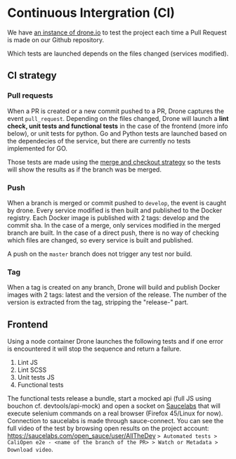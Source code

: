 # Continuous Intergration (CI)

We have [an instance of drone.io][1] to test the project each time a Pull Request is made on our Github repository.

Which tests are launched depends on the files changed (services modified).

## CI strategy

### Pull requests

When a PR is created or a new commit pushed to a PR, Drone captures the event `pull_request`. Depending on the files changed, Drone will launch a **lint check, unit tests and functional tests** in the case of the frontend (more info below), or unit tests for python. Go and Python tests are launched based on the dependecies of the service, but there are currently no tests implemented for GO.

Those tests are made using the [merge and checkout strategy][2] so the tests will show the results as if the branch was be merged.

### Push

When a branch is merged or commit pushed to `develop`, the event is caught by drone. Every service modified is then built and published to the Docker registry. Each Docker image is published with 2 tags: develop and the commit sha. In the case of a merge, only services modified in the merged branch are built. In the case of a direct push, there is no way of checking which files are changed, so every service is built and published.

A push on the `master` branch does not trigger any test nor build.

### Tag

When a tag is created on any branch, Drone will build and publish Docker images with 2 tags: latest and the version of the release. The number of the version is extracted from the tag, stripping the "release-" part.

## Frontend

Using a node container Drone launches the following tests and if one error is encountered it will stop the sequence and return a failure.

1. Lint JS
2. Lint SCSS
3. Unit tests JS
4. Functional tests

The functional tests release a bundle, start a mocked api (full JS using bouchon cf. devtools/api-mock) and open a socket on [Saucelabs](https://saucelabs.com) that will execute selenium commands on a real browser (Firefox 45/Linux for now). Connection to saucelabs is made through sauce-connect.
You can see the full video of the test by browsing open results on the project account: https://saucelabs.com/open_sauce/user/AllTheDey `> Automated tests > CaliOpen e2e - <name of the branch of the PR> > Watch or Metadata > Download video`.

[1]: https://drone.caliopen.org
[2]: https://github.com/drone-plugins/drone-git/blob/master/plugin.go#L49
